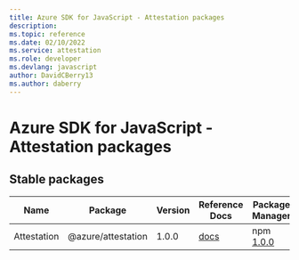 ```yaml
---
title: Azure SDK for JavaScript - Attestation packages
description: 
ms.topic: reference
ms.date: 02/10/2022
ms.service: attestation
ms.role: developer
ms.devlang: javascript
author: DavidCBerry13
ms.author: daberry
---
```


# Azure SDK for JavaScript - Attestation packages

## Stable packages

| Name                  | Package              | Version          | Reference Docs         | Package Manager                |
|-----------------------|----------------------|------------------|------------------------|--------------------------------|
| Attestation | @azure/attestation | 1.0.0 | [docs](/azure/javascript/sdk/sdk-demo2/attestation/azure-attestation/stable)  | npm [1.0.0](https://www.npmjs.com/package/%40azure%2Fattestation) |
 

 


 